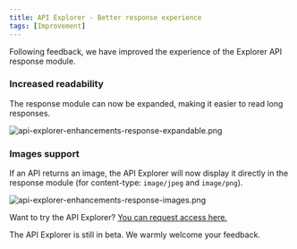 ```yaml
---
title: API Explorer - Better response experience
tags: [Improvement]
---
```

Following feedback, we have improved the experience of the Explorer API response module.

### Increased readability
The response module can now be expanded, making it easier to read long responses.

![api-explorer-enhancements-response-expandable.png](/images/changelog/api-explorer-enhancements-response-expandable.png)

### Images support
If an API returns an image, the API Explorer will now display it directly in the response module (for content-type: ``image/jpeg`` and ``image/png``).

![api-explorer-enhancements-response-images.png](/images/changelog/api-explorer-enhancements-response-images.png)

Want to try the API Explorer? [You can request access here.](https://survey.typeform.com/to/RRACql9G)

The API Explorer is still in beta. We warmly welcome your feedback.